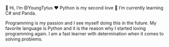 👋 Hi, I’m @YoungTytus
❤ Python is my second love
🌱 I’m currently learning C# and Panda.

Programming is my passion and I see myself doing this in the future. My favorite language is Python and it is the reason why I started loving programming again. I am a fast learner with determination when it comes to solving problems.

<!---
YoungTytus/YoungTytus is a ✨ special ✨ repository because its `README.md` (this file) appears on your GitHub profile.
You can click the Preview link to take a look at your changes.
--->

